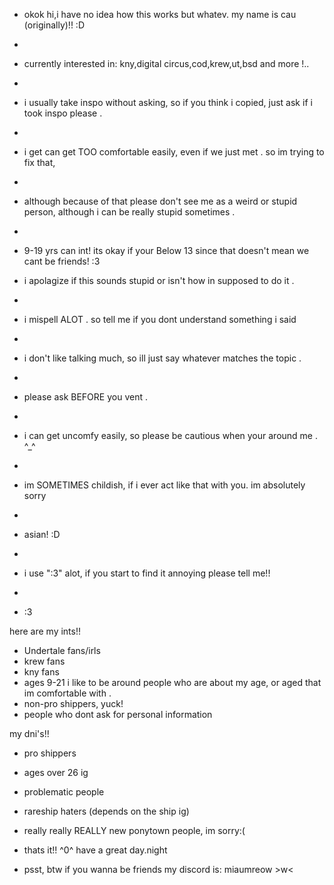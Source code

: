 - okok hi,i have no idea how this works but whatev. my name is cau (originally)!! :D

- 
- currently interested in: kny,digital circus,cod,krew,ut,bsd and more !..


-
- i usually take inspo without asking, so if you think i copied, just ask if i took inspo please .

- 
- i get can get TOO comfortable easily, even if we just met . so im trying to fix that,

- 
- although because of that please don't see me as a weird or stupid person, although i can be really stupid sometimes .

- 
- 9-19 yrs can int! its okay if your Below 13 since that doesn't mean we cant be friends! :3


- i apolagize if this sounds stupid or isn't how in supposed to do it .

- 
- i mispell ALOT . so tell me if you dont understand something i said

- 
- i don't like talking much, so ill just say whatever matches the topic .

- 
- please ask BEFORE you vent .

- 
- i can get uncomfy easily, so please be cautious when your around me . ^_^

- 
- im SOMETIMES childish, if i ever act like that with you. im absolutely sorry

- 
- asian! :D

- 
- i use ":3" alot, if you start to find it annoying please tell me!!

- 
- :3


here are my ints!!

- Undertale fans/irls
- krew fans
- kny fans
- ages 9-21 i like to be around people who are about my age, or aged that im comfortable with .
- non-pro shippers, yuck!
- people who dont ask for personal information



my dni's!!

- pro shippers
- ages over 26 ig
- problematic people
- rareship haters (depends on the ship ig)
- really really REALLY new ponytown people, im sorry:(
- thats it!! ^0^ have a great day.night

- psst, btw if you wanna be friends my discord is: miaumreow >w<
<!--
EndlessSlumber/EndlessSlumber is a ✨ special ✨ repository because its `README.md` (this file) appears on your GitHub profile.
You can click the Preview link to take a look at your changes.
--->
